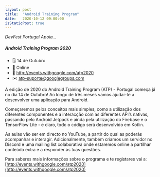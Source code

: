 ```yaml
---
layout: post
title:  "Android Training Program"
date:   2020-10-12 09:00:00
isStaticPost: true
---
```


*DevFest Portugal Apoia...*

##### Android Training Program 2020

- 🗓 14 de Outubro
- 📍 Online
- 🔗 http://events.withgoogle.com/atp2020
- ✉️ atp-suporte@googlegroups.com

A edição de 2020 do Android Training Program (ATP) - Portugal começa já no dia 14 de Outubro! Ao longo de três meses vamos ajudar-te a desenvolver uma aplicação para Android. 

Começaremos pelos conceitos mais simples, como a utilização dos diferentes componentes e a interacção com as diferentes API’s nativas, passando pelo Android Jetpack e ainda pela utilização do Firebase e o TensorFlow Lite - e claro, todo o código será desenvolvido em Kotlin.

As aulas vão ser em directo no YouTube, a partir do qual as poderás acompanhar e interagir. Adicionalmente, também criamos um servidor no Discord e uma mailing list colaborativa onde estaremos online a partilhar conteúdo extra e a responder às tuas questões. 

Para saberes mais informações sobre o programa e te registares vai a:
[http://events.withgoogle.com/atp2020](http://events.withgoogle.com/atp2020)
